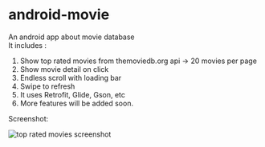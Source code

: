 # android-movie
An android app about movie database
<br>
It includes : 
<br>
1. Show top rated movies from themoviedb.org api -> 20 movies per page
2. Show movie detail on click
2. Endless scroll with loading bar
3. Swipe to refresh
4. It uses Retrofit, Glide, Gson, etc
5. More features will be added soon.

Screenshot: 

![top rated movies screenshot](https://github.com/Kahfi123/android-movie/blob/master/screenshot/android-movie.gif)
